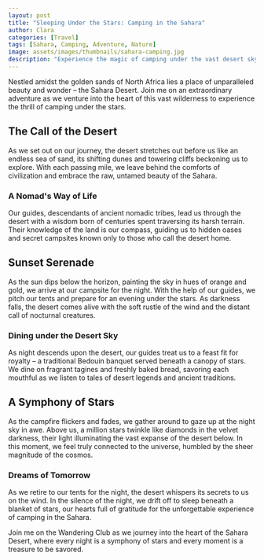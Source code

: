 ```yaml
---
layout: post
title: "Sleeping Under the Stars: Camping in the Sahara"
author: Clara
categories: [Travel]
tags: [Sahara, Camping, Adventure, Nature]
image: assets/images/thumbnails/sahara-camping.jpg
description: "Experience the magic of camping under the vast desert sky in the Sahara, where every night is a journey into the heart of nature."
---
```


Nestled amidst the golden sands of North Africa lies a place of unparalleled beauty and wonder – the Sahara Desert. Join me on an extraordinary adventure as we venture into the heart of this vast wilderness to experience the thrill of camping under the stars.

## The Call of the Desert

As we set out on our journey, the desert stretches out before us like an endless sea of sand, its shifting dunes and towering cliffs beckoning us to explore. With each passing mile, we leave behind the comforts of civilization and embrace the raw, untamed beauty of the Sahara.

### A Nomad's Way of Life

Our guides, descendants of ancient nomadic tribes, lead us through the desert with a wisdom born of centuries spent traversing its harsh terrain. Their knowledge of the land is our compass, guiding us to hidden oases and secret campsites known only to those who call the desert home.

## Sunset Serenade

As the sun dips below the horizon, painting the sky in hues of orange and gold, we arrive at our campsite for the night. With the help of our guides, we pitch our tents and prepare for an evening under the stars. As darkness falls, the desert comes alive with the soft rustle of the wind and the distant call of nocturnal creatures.

### Dining under the Desert Sky

As night descends upon the desert, our guides treat us to a feast fit for royalty – a traditional Bedouin banquet served beneath a canopy of stars. We dine on fragrant tagines and freshly baked bread, savoring each mouthful as we listen to tales of desert legends and ancient traditions.

## A Symphony of Stars

As the campfire flickers and fades, we gather around to gaze up at the night sky in awe. Above us, a million stars twinkle like diamonds in the velvet darkness, their light illuminating the vast expanse of the desert below. In this moment, we feel truly connected to the universe, humbled by the sheer magnitude of the cosmos.

### Dreams of Tomorrow

As we retire to our tents for the night, the desert whispers its secrets to us on the wind. In the silence of the night, we drift off to sleep beneath a blanket of stars, our hearts full of gratitude for the unforgettable experience of camping in the Sahara.

Join me on the Wandering Club as we journey into the heart of the Sahara Desert, where every night is a symphony of stars and every moment is a treasure to be savored.
